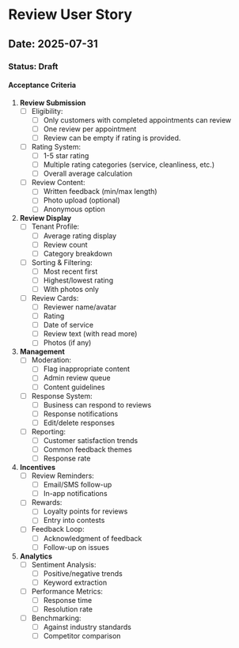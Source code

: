 # Review User Story

## Date: 2025-07-31

### Status: Draft

#### Acceptance Criteria

1. **Review Submission**
   - [ ] Eligibility:
     - [ ] Only customers with completed appointments can review
     - [ ] One review per appointment
     - [ ] Review can be empty if rating is provided.
   - [ ] Rating System:
     - [ ] 1-5 star rating
     - [ ] Multiple rating categories (service, cleanliness, etc.)
     - [ ] Overall average calculation
   - [ ] Review Content:
     - [ ] Written feedback (min/max length)
     - [ ] Photo upload (optional)
     - [ ] Anonymous option

2. **Review Display**
   - [ ] Tenant Profile:
     - [ ] Average rating display
     - [ ] Review count
     - [ ] Category breakdown
   - [ ] Sorting & Filtering:
     - [ ] Most recent first
     - [ ] Highest/lowest rating
     - [ ] With photos only
   - [ ] Review Cards:
     - [ ] Reviewer name/avatar
     - [ ] Rating
     - [ ] Date of service
     - [ ] Review text (with read more)
     - [ ] Photos (if any)

3. **Management**
   - [ ] Moderation:
     - [ ] Flag inappropriate content
     - [ ] Admin review queue
     - [ ] Content guidelines
   - [ ] Response System:
     - [ ] Business can respond to reviews
     - [ ] Response notifications
     - [ ] Edit/delete responses
   - [ ] Reporting:
     - [ ] Customer satisfaction trends
     - [ ] Common feedback themes
     - [ ] Response rate

4. **Incentives**
   - [ ] Review Reminders:
     - [ ] Email/SMS follow-up
     - [ ] In-app notifications
   - [ ] Rewards:
     - [ ] Loyalty points for reviews
     - [ ] Entry into contests
   - [ ] Feedback Loop:
     - [ ] Acknowledgment of feedback
     - [ ] Follow-up on issues

5. **Analytics**
   - [ ] Sentiment Analysis:
     - [ ] Positive/negative trends
     - [ ] Keyword extraction
   - [ ] Performance Metrics:
     - [ ] Response time
     - [ ] Resolution rate
   - [ ] Benchmarking:
     - [ ] Against industry standards
     - [ ] Competitor comparison
